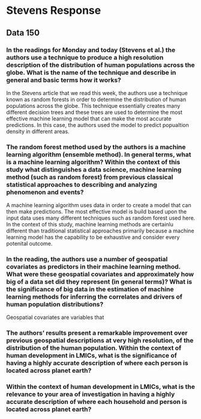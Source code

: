 # Stevens Response 

## Data 150

### In the readings for Monday and today (Stevens et al.) the authors use a technique to produce a high resolution description of the distribution of human populations across the globe. What is the name of the technique and describe in general and basic terms how it works?

In the Stevens article that we read this week, the authors use a technique known as random forests in order to determine the distribution of human populations across the globe. This technique essentially creates many different decision trees and these trees are used to determine the most effective machine learning model that can make the most accurate predictions. In this case, the authors used the model to predict popualtion density in different areas. 

### The random forest method used by the authors is a machine learning algorithm (ensemble method). In general terms, what is a machine learning algorithm? Within the context of this study what distinguishes a data science, machine learning method (such as random forest) from previous classical statistical approaches to describing and analyzing phenomenon and events?

A machine learning algorithm uses data in order to create a model that can then make predictions. The most effective model is build based upon the input data uses many different techniques such as random forest used here. In the context of this study, machine learning methods are certainlu different than traditional statistical approaches primarily because a machine learning model has the capability to be exhaustive and consider every potenital outcome. 

### In the reading, the authors use a number of geospatial covariates as predictors in their machine learning method. What were these geospatial covariates and approximately how big of a data set did they represent (in general terms)? What is the significance of big data in the estimation of machine learning methods for inferring the correlates and drivers of human population distributions?

Geospatial covariates are variables that 

### The authors’ results present a remarkable improvement over previous geospatial descriptions at very high resolution, of the distribution of the human population. Within the context of human development in LMICs, what is the significance of having a highly accurate description of where each person is located across planet earth?

### Within the context of human development in LMICs, what is the relevance to your area of investigation in having a highly accurate description of where each household and person is located across planet earth?
